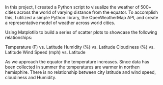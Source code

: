 In this project, I created a Python script to visualize the weather of 500+ cities across the world of varying distance from the equator. To accomplish this, I utilized a simple Python library, the OpenWeatherMap API, and create a representative model of weather across world cities.

Using Matplotlib to build a series of scatter plots to showcase the following relationships:

Temperature (F) vs. Latitude
Humidity (%) vs. Latitude
Cloudiness (%) vs. Latitude
Wind Speed (mph) vs. Latitude

As we approach the equator the temperature increases.
Since data has been collected in summer the temperatures are warmer in northen hemisphire.
There is no relationship between city latitude and wind speed, cloudiness and Humidity.
